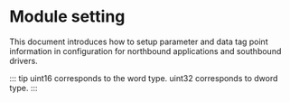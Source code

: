 # Module setting

This document introduces how to setup parameter and data tag point information in configuration for northbound applications and southbound drivers.

::: tip
uint16 corresponds to the word type. uint32 corresponds to dword type.
:::
